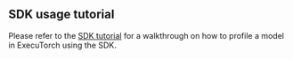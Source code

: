 ## SDK usage tutorial

Please refer to the [SDK tutorial](sdk-tutorial.md) for a walkthrough on how to profile a model in ExecuTorch using the SDK.
